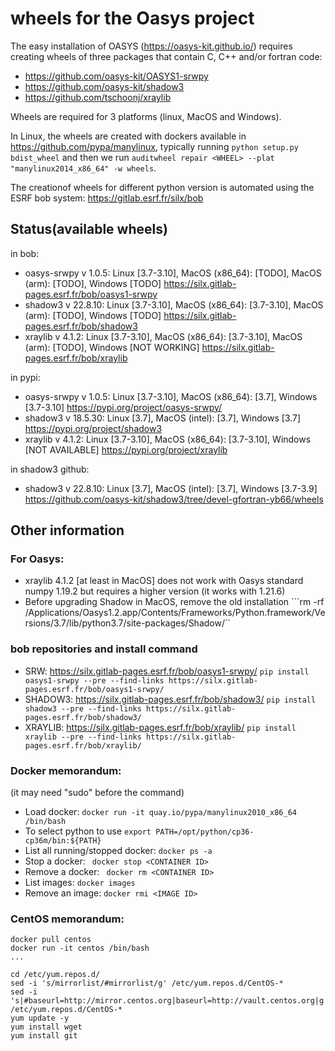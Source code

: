 # wheels for the Oasys project

The easy installation of OASYS (https://oasys-kit.github.io/) requires creating wheels of three packages that contain C, C++ and/or fortran code: 

- https://github.com/oasys-kit/OASYS1-srwpy
- https://github.com/oasys-kit/shadow3
- https://github.com/tschoonj/xraylib

Wheels are required for 3 platforms (linux, MacOS and Windows). 

In Linux, the wheels are created with dockers available in https://github.com/pypa/manylinux, typically running ```python setup.py bdist_wheel``` and then we run ```auditwheel repair <WHEEL> --plat "manylinux2014_x86_64" -w wheels```.

The creationof wheels for different python version is automated using the ESRF bob system: https://gitlab.esrf.fr/silx/bob



## Status(available wheels)

in  bob: 

- oasys-srwpy v 1.0.5: Linux [3.7-3.10], MacOS (x86_64): [TODO], MacOS (arm): [TODO], Windows [TODO] https://silx.gitlab-pages.esrf.fr/bob/oasys1-srwpy
- shadow3 v 22.8.10: Linux [3.7-3.10], MacOS (x86_64): [3.7-3.10], MacOS (arm): [TODO], Windows [TODO] https://silx.gitlab-pages.esrf.fr/bob/shadow3
- xraylib v 4.1.2: Linux [3.7-3.10], MacOS (x86_64): [3.7-3.10], MacOS (arm): [TODO], Windows [NOT WORKING] https://silx.gitlab-pages.esrf.fr/bob/xraylib

in pypi: 

- oasys-srwpy v 1.0.5: Linux [3.7-3.10], MacOS (x86_64): [3.7], Windows [3.7-3.10] https://pypi.org/project/oasys-srwpy/
- shadow3 v 18.5.30: Linux [3.7], MacOS (intel): [3.7], Windows [3.7] https://pypi.org/project/shadow3
- xraylib v 4.1.2: Linux [3.7-3.10], MacOS (x86_64): [3.7-3.10], Windows [NOT AVAILABLE] https://pypi.org/project/xraylib

in shadow3 github:

- shadow3 v 22.8.10: Linux [3.7], MacOS (intel): [3.7], Windows [3.7-3.9] https://github.com/oasys-kit/shadow3/tree/devel-gfortran-yb66/wheels



## Other information

### For Oasys: 

- xraylib 4.1.2 [at least in MacOS] does not work with Oasys standard numpy 1.19.2 but requires a higher version (it works with 1.21.6)
- Before upgrading Shadow in MacOS, remove the old installation ```rm -rf  /Applications/Oasys1.2.app/Contents/Frameworks/Python.framework/Versions/3.7/lib/python3.7/site-packages/Shadow/``

### bob repositories and install command

- SRW: https://silx.gitlab-pages.esrf.fr/bob/oasys1-srwpy/ ```pip install oasys1-srwpy --pre --find-links https://silx.gitlab-pages.esrf.fr/bob/oasys1-srwpy/```
- SHADOW3: https://silx.gitlab-pages.esrf.fr/bob/shadow3/ ```pip install shadow3 --pre --find-links https://silx.gitlab-pages.esrf.fr/bob/shadow3/```
- XRAYLIB: https://silx.gitlab-pages.esrf.fr/bob/xraylib/ ```pip install xraylib --pre --find-links https://silx.gitlab-pages.esrf.fr/bob/xraylib/```

### Docker memorandum:

(it may need "sudo" before the command)

- Load docker: ```docker run -it quay.io/pypa/manylinux2010_x86_64 /bin/bash``` 
- To select python to use ```export PATH=/opt/python/cp36-cp36m/bin:${PATH}```
- List all running/stopped docker: ```docker ps -a```
- Stop a docker: ``` docker stop <CONTAINER ID>```
- Remove a docker: ``` docker rm <CONTAINER ID>```
- List images: ```docker images```
- Remove an image: ```docker rmi <IMAGE ID>```

### CentOS memorandum:

```
docker pull centos
docker run -it centos /bin/bash
...

cd /etc/yum.repos.d/
sed -i 's/mirrorlist/#mirrorlist/g' /etc/yum.repos.d/CentOS-*
sed -i 's|#baseurl=http://mirror.centos.org|baseurl=http://vault.centos.org|g' /etc/yum.repos.d/CentOS-*
yum update -y
yum install wget
yum install git

```
